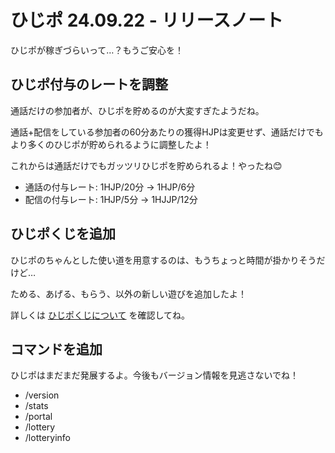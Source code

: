 # ひじポ 24.09.22 - リリースノート

ひじポが稼ぎづらいって…？もうご安心を！

## ひじポ付与のレートを調整

通話だけの参加者が、ひじポを貯めるのが大変すぎたようだね。

通話+配信をしている参加者の60分あたりの獲得HJPは変更せず、通話だけでもより多くのひじポが貯められるように調整したよ！

これからは通話だけでもガッツリひじポを貯められるよ！やったね😊

- 通話の付与レート: 1HJP/20分 → 1HJP/6分
- 配信の付与レート: 1HJP/5分 → 1HJJP/12分

## ひじポくじを追加

ひじポのちゃんとした使い道を用意するのは、もうちょっと時間が掛かりそうだけど…

ためる、あげる、もらう、以外の新しい遊びを追加したよ！

詳しくは [ひじポくじについて](../../lottery/) を確認してね。

## コマンドを追加

ひじポはまだまだ発展するよ。今後もバージョン情報を見逃さないでね！

- /version
- /stats
- /portal
- /lottery
- /lotteryinfo